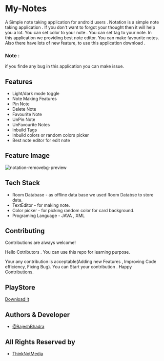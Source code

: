 # My-Notes
A Simple note taking application for android users . Notation is a simple note taking application . If you don't want to forgot your thought then it will help you a lot. You can set color to your note . You can set tag to your note. In this application we providing best note editor. You can make favourite notes. Also there have lots of new feature, to use this application download .

### Note : 
if you finde any bug in this application you can make issue.


 
 


## Features

- Light/dark mode toggle
- Note Making Features
- Pin Note
- Delete Note
- Favourite Note
- UnPin Note
- UnFavourite Notes
- Inbuild Tags
- Inbuild colors or random colors picker
- Best note editor for edit note

## Feature Image
![notation-removebg-preview](https://user-images.githubusercontent.com/89797141/200139304-1f32b00b-ee95-41bf-a259-7996244a5f56.png)

## Tech Stack
- Room Database - as offline data base we used Room Databse to store data.
 - TextEditor - for making note.
 - Color picker - for picking random color for card background.
- Programing Language - JAVA , XML
## Contributing

Contributions are always welcome!

Hello Cotributors .
You can use this repo for learning purpose. 

Your any contribution is acceptable(Adding new Features , Improving Code efficiency, Fixing Bug).
You can Start your contribution . 
Happy Contributions.

## PlayStore
[Download It](https://play.google.com/store/apps/details?id=com.thinknxtmedia.mynotes)

## Authors & Developer

- [@RajeshBhadra](https://www.github.com/vagabon-09)


## All Rights Reserved by

- [ThinkNxtMedia](https://www.thinknxtmedia.com/)


